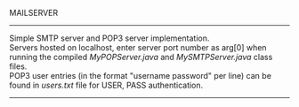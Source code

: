 MAILSERVER
*****************************************************************************************************************************************************
 Simple SMTP server and POP3 server implementation.                                                                                                 
Servers hosted on localhost, enter server port number as arg[0] when running the compiled _MyPOPServer.java_ and _MySMTPServer.java_ class files.  
 POP3 user entries (in the format "username password" per line) can be found in _users.txt_ file for USER, PASS authentication.                     
*****************************************************************************************************************************************************
